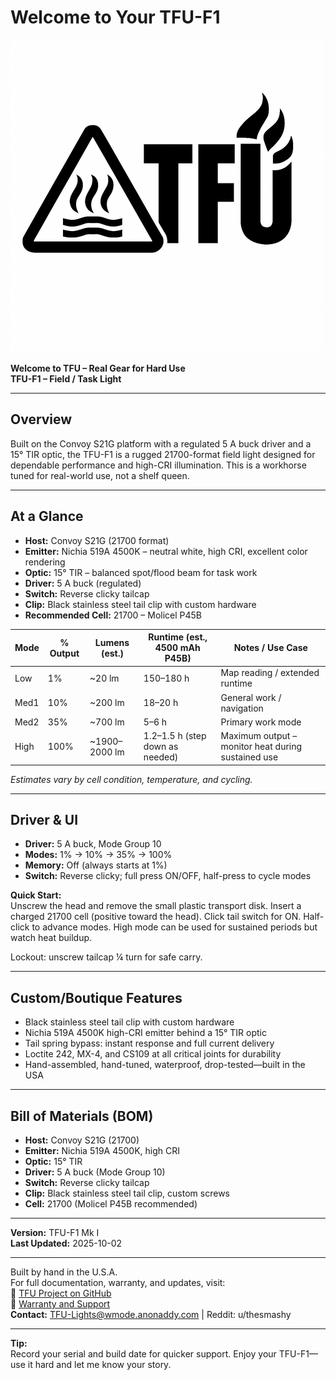 # Welcome to Your TFU-F1

![TFU Logo](../TFU-LOGO.png)

**Welcome to TFU – Real Gear for Hard Use**  
**TFU-F1 – Field / Task Light**

---

## Overview

Built on the Convoy S21G platform with a regulated 5 A buck driver and a 15° TIR optic, the TFU-F1 is a rugged 21700-format field light designed for dependable performance and high-CRI illumination. This is a workhorse tuned for real-world use, not a shelf queen.

---

## At a Glance

- **Host:** Convoy S21G (21700 format)  
- **Emitter:** Nichia 519A 4500K – neutral white, high CRI, excellent color rendering  
- **Optic:** 15° TIR – balanced spot/flood beam for task work  
- **Driver:** 5 A buck (regulated)  
- **Switch:** Reverse clicky tailcap  
- **Clip:** Black stainless steel tail clip with custom hardware  
- **Recommended Cell:** 21700 – Molicel P45B

| Mode  | % Output | Lumens (est.) | Runtime (est., 4500 mAh P45B) | Notes / Use Case |
|-------|----------|---------------|------------------------------|------------------|
| Low   | 1%       | ~20 lm         | 150–180 h                    | Map reading / extended runtime |
| Med1  | 10%      | ~200 lm        | 18–20 h                      | General work / navigation |
| Med2  | 35%      | ~700 lm        | 5–6 h                        | Primary work mode |
| High  | 100%     | ~1900–2000 lm  | 1.2–1.5 h (step down as needed) | Maximum output – monitor heat during sustained use |

*Estimates vary by cell condition, temperature, and cycling.*

---

## Driver & UI

- **Driver:** 5 A buck, Mode Group 10  
- **Modes:** 1% → 10% → 35% → 100%  
- **Memory:** Off (always starts at 1%)  
- **Switch:** Reverse clicky; full press ON/OFF, half-press to cycle modes

**Quick Start:**  
Unscrew the head and remove the small plastic transport disk. Insert a charged 21700 cell (positive toward the head). Click tail switch for ON. Half-click to advance modes. High mode can be used for sustained periods but watch heat buildup.

Lockout: unscrew tailcap ¼ turn for safe carry.

---

## Custom/Boutique Features

- Black stainless steel tail clip with custom hardware  
- Nichia 519A 4500K high-CRI emitter behind a 15° TIR optic  
- Tail spring bypass: instant response and full current delivery  
- Loctite 242, MX-4, and CS109 at all critical joints for durability  
- Hand-assembled, hand-tuned, waterproof, drop-tested—built in the USA

---

## Bill of Materials (BOM)

- **Host:** Convoy S21G (21700)  
- **Emitter:** Nichia 519A 4500K, high CRI  
- **Optic:** 15° TIR  
- **Driver:** 5 A buck (Mode Group 10)  
- **Switch:** Reverse clicky tailcap  
- **Clip:** Black stainless steel tail clip, custom screws  
- **Cell:** 21700 (Molicel P45B recommended)

---

**Version:** TFU-F1 Mk I  
**Last Updated:** 2025-10-02

---

Built by hand in the U.S.A.  
For full documentation, warranty, and updates, visit:  
🔗 [TFU Project on GitHub](https://github.com/TheSmashy/TFU)  
🔹 [Warranty and Support](https://github.com/TheSmashy/TFU/blob/main/WARRANTY.md)  
**Contact:** [TFU-Lights@wmode.anonaddy.com](mailto:TFU-Lights@wmode.anonaddy.com) \| Reddit: u/thesmashy

---

**Tip:**  
Record your serial and build date for quicker support. Enjoy your TFU-F1—use it hard and let me know your story.

